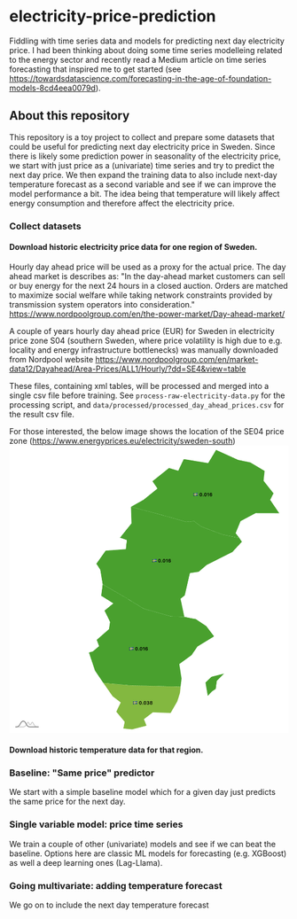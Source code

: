 # electricity-price-prediction
Fiddling with time series data and models for predicting next day electricity price. I had been thinking about doing some time series modelleing related to the energy sector and recently read a Medium article on time series forecasting that inspired me to get started (see https://towardsdatascience.com/forecasting-in-the-age-of-foundation-models-8cd4eea0079d).

## About this repository

This repository is a toy project to collect and prepare some datasets that could be useful for predicting next day electricity price in Sweden. Since there is likely some prediction power in seasonality of the electricity price, we start with just price as a (univariate) time series and try to predict the next day price. We then expand the training data to also include next-day temperature forecast as a second variable and see if we can improve the model performance a bit. The idea being that temperature will likely affect energy consumption and therefore affect the electricity price.

### Collect datasets
#### Download historic electricity price data for one region of Sweden.

Hourly day ahead price will be used as a proxy for the actual price. The day ahead market is describes as:
"In the day-ahead market customers can sell or buy energy for the next 24 hours in a closed auction. Orders are matched to maximize social welfare while taking network constraints provided by transmission system operators into consideration."
https://www.nordpoolgroup.com/en/the-power-market/Day-ahead-market/

A couple of years hourly day ahead price (EUR) for Sweden in electricity price zone S04 (southern Sweden, where price volatility is high due to e.g. locality and energy infrastructure bottlenecks) was manually downloaded from Nordpool website https://www.nordpoolgroup.com/en/market-data12/Dayahead/Area-Prices/ALL1/Hourly/?dd=SE4&view=table

These files, containing xml tables, will be processed and merged into a single csv file before training.
See `process-raw-electricity-data.py` for the processing script, and `data/processed/processed_day_ahead_prices.csv` for the result csv file.

For those interested, the below image shows the location of the SE04 price zone (https://www.energyprices.eu/electricity/sweden-south)
![SE04](/data/images/se04-sweden-south-electricity-price-zone.png)

#### Download historic temperature data for that region.

### Baseline: "Same price" predictor
We start with a simple baseline model which for a given day just predicts the same price for the next day.

### Single variable model: price time series
We train a couple of other (univariate) models and see if we can beat the baseline. Options here are classic ML models for forecasting (e.g. XGBoost) as well a deep learning ones (Lag-Llama).

### Going multivariate: adding temperature forecast
We go on to include the next day temperature forecast